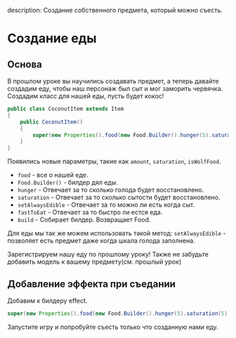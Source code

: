description: Создание собственного предмета, который можно съесть.

# Создание еды

## Основа

В прошлом уроке вы научились создавать предмет, а теперь давайте создадим еду, чтобы наш персонаж был сыт и мог заморить червячка. Создадим класс для нашей еды, пусть будет кокос!

```java
public class CoconutItem extends Item
{
    public CoconutItem()
    {
        super(new Properties().food(new Food.Builder().hunger(5).saturation(5).fastToEat().setAlwaysEdible().build()));
    }
}
```

Появились новые параметры, такие как `amount`, `saturation`, `isWolfFood`.
* `food` - все о нашей еде.
* `Food.Builder()` - билдер дял еды.
* `hunger` - Отвечает за то сколько голода будет восстановлено.
* `saturation` - Отвечает за то сколько сытости будет восстановлено.
* `setAlwaysEdible` - Отвечает за то можно ли есть когда сыт.
* `fastToEat` - Отвечает за то быстро ли естся еда.
* `build`  - Собирает билдер. Возвращает Food.

Для еды мы так же можем использовать такой метод:
`setAlwaysEdible` - позволяет есть предмет даже когда шкала голода заполнена.

Зарегистрируем нашу еду по прошлому уроку! Также не забудьте добавить модель к вашему предмету(см. прошлый урок)

## Добавление эффекта при съедании

Добавим к билдеру effect.
```java
super(new Properties().food(new Food.Builder().hunger(5).saturation(5).effect(() -> new EffectInstance(Effects.GLOWING, 10, 10), 10).build()));
```
Запустите игру и попробуйте съесть только что созданную нами еду.